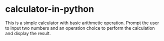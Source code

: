 # calculator-in-python
This is a simple calculator with basic arithmetic operation. Prompt the user to input two numbers and an operation choice to perform the calculation and display the result.
